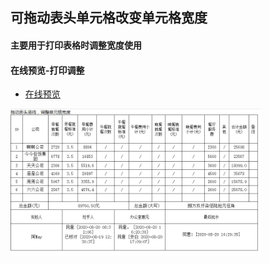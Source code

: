 ## 可拖动表头单元格改变单元格宽度
#### 主要用于打印表格时调整宽度使用
#### 在线预览-打印调整

* [在线预览](https://annamayyan.github.io/drag-table/table.html)

<p>
  <img width="400" src="https://raw.githubusercontent.com/AnnamayYan/drag-table/master/gv8e7-ju8bk.gif">
</p>  